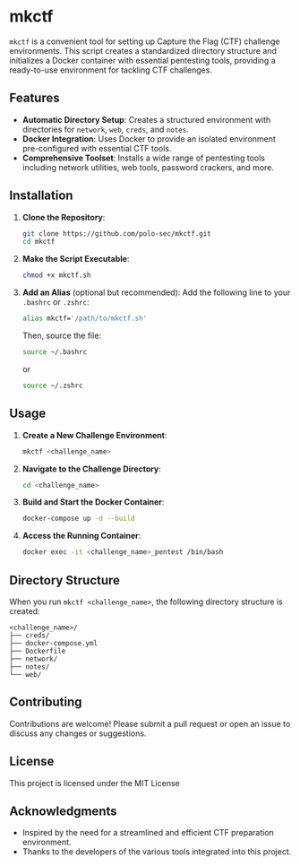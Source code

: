 # mkctf

`mkctf` is a convenient tool for setting up Capture the Flag (CTF) challenge environments. This script creates a standardized directory structure and initializes a Docker container with essential pentesting tools, providing a ready-to-use environment for tackling CTF challenges.

## Features

- **Automatic Directory Setup**: Creates a structured environment with directories for `network`, `web`, `creds`, and `notes`.
- **Docker Integration**: Uses Docker to provide an isolated environment pre-configured with essential CTF tools.
- **Comprehensive Toolset**: Installs a wide range of pentesting tools including network utilities, web tools, password crackers, and more.
## Installation

1. **Clone the Repository**:
    ```bash
    git clone https://github.com/polo-sec/mkctf.git
    cd mkctf
    ```

2. **Make the Script Executable**:
    ```bash
    chmod +x mkctf.sh
    ```

3. **Add an Alias** (optional but recommended):
    Add the following line to your `.bashrc` or `.zshrc`:
    ```bash
    alias mkctf='/path/to/mkctf.sh'
    ```
    Then, source the file:
    ```bash
    source ~/.bashrc
    ```
    or
    ```bash
    source ~/.zshrc
    ```

## Usage

1. **Create a New Challenge Environment**:
    ```bash
    mkctf <challenge_name>
    ```

2. **Navigate to the Challenge Directory**:
    ```bash
    cd <challenge_name>
    ```

3. **Build and Start the Docker Container**:
    ```bash
    docker-compose up -d --build
    ```

4. **Access the Running Container**:
    ```bash
    docker exec -it <challenge_name>_pentest /bin/bash
    ```

## Directory Structure

When you run `mkctf <challenge_name>`, the following directory structure is created:

```
<challenge_name>/
├── creds/
├── docker-compose.yml
├── Dockerfile
├── network/
├── notes/
└── web/
```

## Contributing

Contributions are welcome! Please submit a pull request or open an issue to discuss any changes or suggestions.

## License

This project is licensed under the MIT License

## Acknowledgments

- Inspired by the need for a streamlined and efficient CTF preparation environment.
- Thanks to the developers of the various tools integrated into this project.
